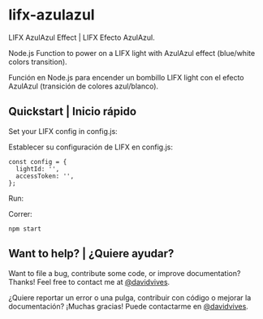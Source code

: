 # lifx-azulazul
LIFX AzulAzul Effect | LIFX Efecto AzulAzul.

Node.js Function to power on a LIFX light with AzulAzul effect (blue/white colors transition).

Función en Node.js  para encender un bombillo LIFX light con el efecto AzulAzul (transición de colores azul/blanco).

## Quickstart | Inicio rápido

Set your LIFX config in config.js:

Establecer su configuración de LIFX en config.js:

```
const config = {
  lightId: '',
  accessToken: '',
};
```

Run:

Correr:

```npm start```

## Want to help? | ¿Quiere ayudar?

Want to file a bug, contribute some code, or improve documentation? Thanks! Feel free to contact me at [@davidvives](https://twitter.com/davidvives).

¿Quiere reportar un error o una pulga, contribuir con código o mejorar la documentación? ¡Muchas gracias! Puede contactarme en [@davidvives](https://twitter.com/davidvives).
